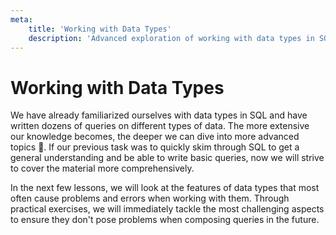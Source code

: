 ```yaml
---
meta:
    title: 'Working with Data Types'
    description: 'Advanced exploration of working with data types in SQL'
---
```


# Working with Data Types

We have already familiarized ourselves with data types in SQL and
have written dozens of queries on different types of data. The more extensive our knowledge
becomes, the deeper we can dive into more advanced topics 🐳. If our previous task was to quickly
skim through SQL to get a general understanding and be able to write basic queries, now we
will strive to cover the material more comprehensively.

In the next few lessons, we will look at the features of data types that most often cause problems and errors when working with them.
Through practical exercises, we will immediately tackle the most challenging aspects to ensure
they don't pose problems when composing queries in the future.
